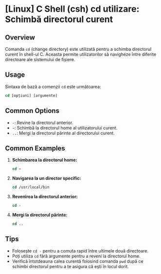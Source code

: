 # [Linux] C Shell (csh) cd utilizare: Schimbă directorul curent

## Overview
Comanda `cd` (change directory) este utilizată pentru a schimba directorul curent în shell-ul C. Aceasta permite utilizatorilor să navigheze între diferite directoare ale sistemului de fișiere.

## Usage
Sintaxa de bază a comenzii `cd` este următoarea:

```csh
cd [opțiuni] [argumente]
```

## Common Options
- `-`: Revine la directorul anterior.
- `~`: Schimbă la directorul home al utilizatorului curent.
- `..`: Mergi la directorul părinte al directorului curent.

## Common Examples
1. **Schimbarea la directorul home:**
   ```csh
   cd ~
   ```

2. **Navigarea la un director specific:**
   ```csh
   cd /usr/local/bin
   ```

3. **Revenirea la directorul anterior:**
   ```csh
   cd -
   ```

4. **Mergi la directorul părinte:**
   ```csh
   cd ..
   ```

## Tips
- Folosește `cd -` pentru a comuta rapid între ultimele două directoare.
- Poți utiliza `cd` fără argumente pentru a reveni la directorul home.
- Verifică întotdeauna calea curentă folosind comanda `pwd` după ce schimbi directorul pentru a te asigura că ești în locul dorit.